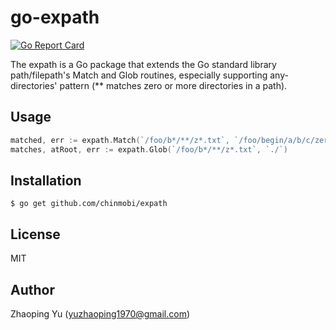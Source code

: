 # go-expath

[![Go Report Card](https://goreportcard.com/badge/github.com/chinmobi/expath)](https://goreportcard.com/report/github.com/chinmobi/expath)

The expath is a Go package that extends the Go standard library path/filepath's Match and Glob routines, especially supporting any-directories' pattern (** matches zero or more directories in a path).

## Usage

```go
matched, err := expath.Match(`/foo/b*/**/z*.txt`, `/foo/begin/a/b/c/zero.txt`)
matches, atRoot, err := expath.Glob(`/foo/b*/**/z*.txt`, `./`)
```

## Installation

```
$ go get github.com/chinmobi/expath
```

## License

MIT

## Author

Zhaoping Yu (<yuzhaoping1970@gmail.com>)
